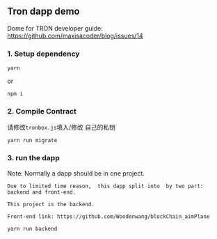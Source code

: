 ## Tron dapp demo

Dome for TRON developer guide: https://github.com/maxisacoder/blog/issues/14

### 1. Setup dependency
```
yarn
```
or 
```
npm i
```

### 2. Compile Contract
请修改`tronbox.js`填入/修改 自己的私钥
```
yarn run migrate
```

### 3. run the dapp
 Note: 
    Normally a dapp should be in one project.

    Due to limited time reason,  this dapp split into  by two part: backend and front-end.

    This project is the backend.

    Front-end link: https://github.com/Woodenwang/blockChain_aimPlane 

```
yarn run backend
```

